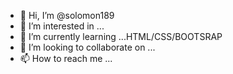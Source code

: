 - 👋 Hi, I’m @solomon189
- 👀 I’m interested in ...
- 🌱 I’m currently learning ...HTML/CSS/BOOTSRAP
- 💞️ I’m looking to collaborate on ...
- 📫 How to reach me ...

<!---
solomon189/solomon189 is a ✨ special ✨ repository because its `README.md` (this file) appears on your GitHub profile.
You can click the Preview link to take a look at your changes.
--->
